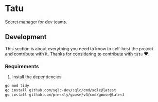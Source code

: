 # Tatu

Secret manager for dev teams.

## Development

This section is about everything you need to know to self-host the project and contribute with it. 
Thanks for considering to contribute with `tatu` ❤️.

### Requirements

1. Install the dependencies.

```sh
go mod tidy
go install github.com/sqlc-dev/sqlc/cmd/sqlc@latest
go install github.com/pressly/goose/v3/cmd/goose@latest
```
